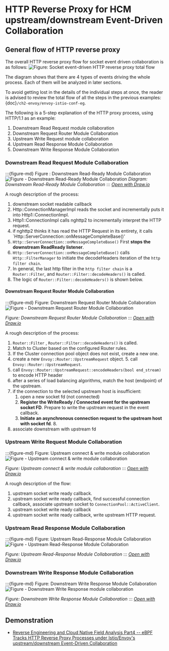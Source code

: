 # HTTP Reverse Proxy for HCM upstream/downstream Event-Driven Collaboration

## General flow of HTTP reverse proxy

The overall HTTP reverse proxy flow for socket event driven collaboration is as follows:
![Figure: Socket event-driven HTTP reverse proxy total flow](/ch2-envoy/arch/event-driven/event-driven.assets/envoy-event-model-proxy.drawio.svg )

The diagram shows that there are 4 types of events driving the whole process. Each of them will be analyzed in later sections.

To avoid getting lost in the details of the individual steps at once, the reader is advised to review the total flow of all the steps in the previous examples: 
{doc}`/ch2-envoy/envoy-istio-conf-eg`.

The following is a 5-step explanation of the HTTP proxy process, using HTTP/1.1 as an example:
1. Downstream Read Request module collaboration
2. Downstream Request Router Module Collaboration
3. Upstream Write Request module collaboration
4. Upstream Read Response Module Collaboration
5. Downstream Write Response Module Collaboration



### Downstream Read Request Module Collaboration
:::{figure-md} Figure : Downstream Read-Ready Module Collaboration
<img src="/ch2-envoy/arch/http/http-connection-manager/hcm-event-process.assets/envoy-hcm-read-down-req.drawio.svg" alt="Figure - Downstream Read-Ready Module Collaboration">
*Diagram: Downstream Read-Ready Module Collaboration*
:::
*[Open with Draw.io](https://app.diagrams.net/?ui=sketch#Uhttps%3A%2F%2Fistio-insider.mygraphql.com%2Fzh_CN%2Flatest%2F_images%2Fenvoy-hcm-read-down-req.drawio.svg)*


A rough description of the process:
1. downstream socket readable callback
2. Http::ConnectionManagerImpl reads the socket and incrementally puts it into Http1::ConnectionImpl.
3. Http1::ConnectionImpl calls nghttp2 to incrementally interpret the HTTP request.
4. if nghttp2 thinks it has read the HTTP Request in its entirety, it calls `Http::ServerConnection::onMessageCompleteBase()'
5. `Http::ServerConnection::onMessageCompleteBase()` First **stops the downstream ReadReady listener**.
6. `Http::ServerConnection::onMessageCompleteBase()` calls `Http::FilterManager` to initiate the decodeHeaders iteration of the `http filter chain`. 
7. In general, the last http filter in the `http filter chain` is a `Router::Filter`, and `Router::Filter::decodeHeaders()` is called.
8. The logic of `Router::Filter::decodeHeaders()` is shown below.


#### Downstream Request Router Module Collaboration

:::{figure-md} Figure: Downstream Request Router Module Collaboration
<img src="/ch2-envoy/arch/http/http-connection-manager/hcm-event-process.assets/envoy-hcm-router-on-down-req-complete.drawio.svg" alt="Figure - Downstream Request Router Module Collaboration">

*Figure: Downstream Request Router Module Collaboration*
:::
*[Open with Draw.io](https://app.diagrams.net/?ui=sketch#Uhttps%3A%2F%2Fistio-insider.mygraphql.com%2Fzh_CN%2Flatest%2F_images%2Fenvoy-hcm-router-on-down-req-complete.drawio.svg)*

A rough description of the process:
1. `Router::Filter` , `Router::Filter::decodeHeaders()` is called.
2. Match to Cluster based on the configured Router rules.
3. If the Cluster connection pool object does not exist, create a new one.
4. create a new `Envoy::Router::UpstreamRequest` object. 5. call `Envoy::Router::UpstreamRequest`.
5. call `Envoy::Router::UpstreamRequest::encodeHeaders(bool end_stream)` to encode HTTP header
6. after a series of load balancing algorithms, match the host (endpoint) of the upstream.
7. if the connection to the selected upstream host is insufficient:
   1. open a new socket fd (not connected)
   2. **Register the WriteReady / Connected event for the upstream socket FD**. Prepare to write the upstream request in the event callback.
   3. **Initiate an asynchronous connection request to the upstream host with socket fd**. 8.
8. associate downstream with upstream fd



### Upstream Write Request Module Collaboration

:::{figure-md} Figure: Upstream connect & write module collaboration
<img src="/ch2-envoy/arch/http/http-connection-manager/hcm-event-process.assets/envoy-hcm-upstream-flow-connected-write.drawio.svg" alt="Figure - Upstream connect & write module collaboration">

*Figure: Upstream connect & write module collaboration*
:::
*[Open with Draw.io](https://app.diagrams.net/?ui=sketch#Uhttps%3A%2F%2Fistio-insider.mygraphql.com%2Fzh_CN%2Flatest%2F_images%2Fenvoy-hcm-upstream-flow-connected-write.drawio.svg)*


A rough description of the flow:
1. upstream socket write ready callback.
2. upstream socket write ready callback, find successful connection callback, associate upstream socket to `ConnectionPool::ActiveClient`.
3. upstream socket write ready callback
4. upstream socket write ready callback, write upstream HTTP request.



### Upstream Read Response Module Collaboration
:::{figure-md} Figure: Upstream Read-Response Module Collaboration
<img src="/ch2-envoy/arch/http/http-connection-manager/hcm-event-process.assets/envoy-hcm-upstream-flow-read-resp.drawio.svg" alt="Figure - Upstream Read-Response Module Collaboration">

*Figure: Upstream Read-Response Module Collaboration*
:::
*[Open with Draw.io](https://app.diagrams.net/?ui=sketch#Uhttps%3A%2F%2Fistio-insider.mygraphql.com%2Fzh_CN%2Flatest%2F_images%2Fenvoy-hcm-upstream-flow-read-resp.drawio.svg)*

### Downstream Write Response Module Collaboration

:::{figure-md} Figure: Downstream Write Response Module Collaboration
<img src="/ch2-envoy/arch/http/http-connection-manager/hcm-event-process.assets/envoy-hcm-write-down-resp.drawio.svg" alt="Figure - Downstream Write Response module collaboration">

*Figure: Downstream Write Response Module Collaboration*
:::
*[Open with Draw.io](https://app.diagrams.net/?ui=sketch#Uhttps%3A%2F%2Fistio-insider.mygraphql.com%2Fzh_CN%2Flatest%2F_images%2Fenvoy-hcm-write-down-resp.drawio.svg)*

## Demonstration
- [Reverse Engineering and Cloud Native Field Analysis Part4 -- eBPF Tracks HTTP Reverse Proxy Processes under Istio/Envoy's upstream/downstream Event-Driven Collaboration](https://blog.mygraphql.com/en/posts/low-tec/trace/trace-istio/trace-istio-part4/)
